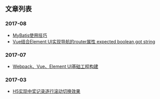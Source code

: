## 文章列表

### 2017-08
* [MyBatis使用技巧](https://github.com/duguyue/blog/issues/3)
* [Vue结合Element UI实现导航的router属性 expected boolean,got string](https://github.com/duguyue/blog/issues/4)

### 2017-07
* [Webpack、Vue、Element UI基础工程构建](https://github.com/duguyue/blog/issues/1)

### 2017-03
* [H5实现中奖记录逐行滚动切换效果](https://github.com/duguyue/blog/issues/2)
